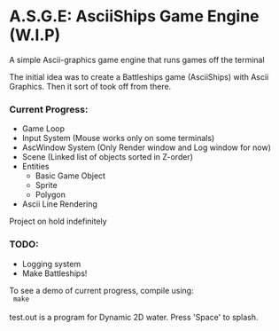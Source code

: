 # A.S.G.E: AsciiShips Game Engine (W.I.P)

A simple Ascii-graphics game engine that runs games off the terminal

The initial idea was to create a Battleships game (AsciiShips) with Ascii Graphics.
Then it sort of took off from there.


### Current Progress:

<ul>
  <li>Game Loop</li>
  <li>Input System (Mouse works only on some terminals)</li>
  <li>AscWindow System (Only Render window and Log window for now)</li>
  <li>Scene (Linked list of objects sorted in Z-order)
  <li>Entities
    <ul>
      <li>Basic Game Object</li>
      <li>Sprite</li>
      <li>Polygon</li>
    </ul>
  </li>
  <li>Ascii Line Rendering</li>
</ul>

Project on hold indefinitely

### TODO:

<ul>
  <li>Logging system</li>
  <li>Make Battleships!</li>
</ul>


To see a demo of current progress, compile using:<br />
<code>
make
</code><br />
test.out is a program for Dynamic 2D water. Press 'Space' to splash.
